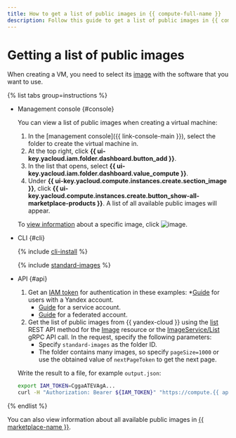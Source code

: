 ```yaml
---
title: How to get a list of public images in {{ compute-full-name }}
description: Follow this guide to get a list of public images in {{ compute-full-name }}.
---
```


# Getting a list of public images

When creating a VM, you need to select its [image](../../concepts/image.md) with the software that you want to use.

{% list tabs group=instructions %}

- Management console {#console}

   You can view a list of public images when creating a virtual machine:

   1. In the [management console]({{ link-console-main }}), select the folder to create the virtual machine in.
   1. At the top right, click **{{ ui-key.yacloud.iam.folder.dashboard.button_add }}**.
   1. In the list that opens, select **{{ ui-key.yacloud.iam.folder.dashboard.value_compute }}**.
   1. Under **{{ ui-key.yacloud.compute.instances.create.section_image }}**, click **{{ ui-key.yacloud.compute.instances.create.button_show-all-marketplace-products }}**. A list of all available public images will appear.

   To [view information](./get-info.md) about a specific image, click ![image](../../../_assets/console-icons/circle-info.svg).

- CLI {#cli}

   {% include [cli-install](../../../_includes/cli-install.md) %}

   {% include [standard-images](../../../_includes/standard-images.md) %}

- API {#api}

   1. Get an [IAM token](../../../iam/concepts/authorization/iam-token.md) for authentication in these examples:
      *[Guide](../../../iam/operations/iam-token/create.md) for users with a Yandex account.
      * [Guide](../../../iam/operations/iam-token/create-for-sa.md) for a service account.
      * [Guide](../../../iam/operations/iam-token/create-for-federation.md) for a federated account.
   1. Get the list of public images from {{ yandex-cloud }} using the [list](../../api-ref/Image/list.md) REST API method for the [Image](../../api-ref/Image/index.md) resource or the [ImageService/List](../../api-ref/grpc/Image/list.md) gRPC API call. In the request, specify the following parameters:
      * Specify `standard-images` as the folder ID.
      * The folder contains many images, so specify `pageSize=1000` or use the obtained value of `nextPageToken` to get the next page.

   Write the result to a file, for example `output.json`:

   ```bash
   export IAM_TOKEN=CggaATEVAgA...
   curl -H "Authorization: Bearer ${IAM_TOKEN}" "https://compute.{{ api-host }}/compute/v1/images?folderId=standard-images&pageSize=1000" > output.json
   ```

{% endlist %}

You can also view information about all available public images in [{{ marketplace-name }}](/marketplace).
